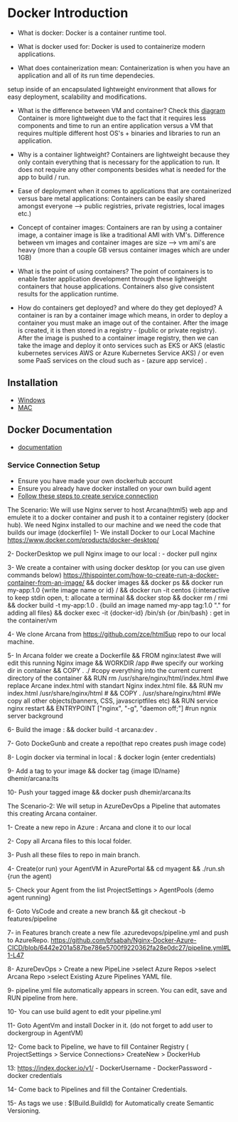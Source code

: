 # Docker Introduction
- What is docker: Docker is a container runtime tool. 

- What is docker used for: Docker is used to containerize modern applications.

- What does containerization mean: Containerization is when you have an application and all of its run time dependecies.

setup inside of an encapsulated lightweight environment that allows for easy deployment, scalability and modifications.

- What is the difference between VM and container? Check this [diagram](https://medium.com/@venkinarayanan/containers-101-8c7562d0d7cd)
Container is more lightweight due to the fact that it requires less components and time to run an entire application versus a VM
that requires multiple different host OS's + binaries and libraries to run an application.

- Why is a container lightweight? Containers are lightweight because they only contain everything that is necessary for the 
application to run. It does not require any other components besides what is needed for the app to build / run.

- Ease of deployment when it comes to applications that are containerized versus bare metal applications: 
Containers can be easily shared amongst everyone --> public registries, private registries, local images etc.)

- Concept of container images: Containers are ran by using a container image, a container image is like a traditional AMI with VM's. Difference between vm images and container images are size --> vm ami's are heavy (more than a couple GB versus container images which are under 1GB)

- What is the point of using containers? The point of containers is to enable faster 
application development through these lightweight containers that house applications. Containers also give consistent results for 
the application runtime.

- How do containers get deployed? and where do they get deployed? A container is ran by a container image which means,
in order to deploy a container you must make an image out of the container. After the image is created, it is then stored
in a registry - (public or private registry). After the image is pushed to a container image registry, then we can take the image
and deploy it onto services such as EKS or AKS (elastic kubernetes services AWS or Azure Kubernetes Service AKS) / or even some
PaaS services on the cloud such as - (azure app service) .

## Installation
- [Windows](https://docs.docker.com/desktop/install/windows-install/)
- [MAC](https://docs.docker.com/desktop/install/mac-install/)


## Docker Documentation
- [documentation](https://docs.docker.com/engine/reference/builder/)

### Service Connection Setup
- Ensure you have made your own dockerhub account
- Ensure you already have docker installed on your own build agent
- [Follow these steps to create service connection](https://www.programmingwithwolfgang.com/build-docker-azure-devops-ci-pipeline/)

The Scenario: We will use Nginx server to host Arcana(html5) web app and emulete it to a docker container and push it to a container registery (docker hub). We need Nginx installed to our machine and we need the code that builds our image (dockerfile)
1- We install Docker to our Local Machine https://www.docker.com/products/docker-desktop/

2- DockerDesktop we pull Nginx image to our local : - docker pull nginx

3- We create a container with using docker desktop (or you can use given commands below) https://thispointer.com/how-to-create-run-a-docker-container-from-an-image/
    && docker images
    && docker ps
    && docker run my-app:1.0 {write image name or id} / && docker run -it centos {i:interactive to keep stdin open, t: allocate a terminal
    && docker stop 
    && docker rm / rmi
    && docker build -t my-app:1.0 . {build an image named my-app tag:1.0 "." for adding all files}
    && docker exec -it {docker-id} /bin/sh {or /bin/bash} : get in the container/vm

4- We clone Arcana from https://github.com/zce/html5up repo to our local machine.

5- In Arcana folder we create a Dockerfile
    && FROM nginx:latest                          #we will edit this running Nginx image
    && WORKDIR /app                               #we specify our working dir in container
    && COPY . ./                                  #copy everything into the current current directory of the container
    && RUN rm /usr/share/nginx/html/index.html    #we replace Arcane index.html with standart Nginx index.html file.
    && RUN mv index.html /usr/share/nginx/html    #
    && COPY . /usr/share/nginx/html               #We copy all other objects(banners, CSS, javascriptfiles etc)
    && RUN service nginx restart
    && ENTRYPOINT ["nginx", "-g", "daemon off;"]  #run ngnix server background

6- Build the image : && docker build -t arcana:dev .

7- Goto DockeGunb and create a repo(that repo creates push image code)

8- Login docker via terminal in local : & docker login {enter credentials)

9- Add a tag to your image && docker tag {image ID/name} dhemir/arcana:lts

10- Push your tagged image && docker push dhemir/arcana:lts

The Scenario-2: We will setup in AzureDevOps a Pipeline that automates this creating Arcana container.

1- Create a new repo in Azure : Arcana and clone it to our local

2- Copy all Arcana files to this local folder.

3- Push all these files to repo in main branch.

4- Create(or run) your AgentVM in AzurePortal && cd myagent && ./run.sh {run the agent)

5- Check your Agent from the list ProjectSettings > AgentPools {demo agent running}

6- Goto VsCode and create a new branch && git checkout -b features/pipeline

7- in Features branch create a new file .azuredevops/pipeline.yml and push to AzureRepo.
https://github.com/bfsabah/Nginx-Docker-Azure-CICD/blob/6442e201a587be786e5700f9220362fa28e0dc27/pipeline.yml#L1-L47

8- AzureDevOps > Create a new PipeLine >select Azure Repos >select Arcana Repo >select Existing Azure Pipelines YAML file.

9- pipeline.yml file automatically appears in screen. You can edit, save and RUN pipeline from here.

10- You can use build agent to edit your pipeline.yml

11- Goto AgentVm and install Docker in it. (do not forget to add user to dockergroup in AgentVM)

12- Come back to Pipeline, we have to fill Container Registry ( ProjectSettings > Service Connections> CreateNew > DockerHub

13: https://index.docker.io/v1/ - DockerUsername - DockerPassword - docker credentials

14- Come back to Pipelines and fill the Container Credentials.

15- As tags we use : $(Build.BuildId) for Automatically create Semantic Versioning.

